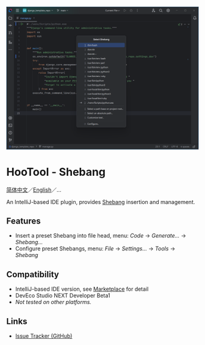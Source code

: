 ![Popup](./images/diagram_en.png)

# HooTool - Shebang

[简体中文](./README.md)／[English](./README_EN.md)／...

An IntelliJ-based IDE plugin, provides [Shebang](https://en.wikipedia.org/wiki/Shebang_(Unix)) insertion and management.

## Features

- Insert a preset Shebang into file head, menu: _Code_ → _Generate..._ → _Shebang..._
- Configure preset Shebangs, menu: _File_ → _Settings..._ → _Tools_ → _Shebang_

## Compatibility

- IntelliJ-based IDE version, see [Marketplace](https://plugins.jetbrains.com/plugin/24907-hootool--shebang/versions)
  for detail
- DevEco Studio NEXT Developer Beta1
- _Not tested on other platforms._

## Links

- [Issue Tracker \(GitHub\)](https://github.com/aixcyi/intellij-shebang/issues)
